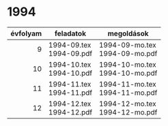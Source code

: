 # 1994

| évfolyam | feladatok | megoldások |
|---:|---|---|
| 9|1994-09.tex <br> 1994-09.pdf | 1994-09-mo.tex <br> 1994-09-mo.pdf|
| 10|1994-10.tex <br> 1994-10.pdf | 1994-10-mo.tex <br> 1994-10-mo.pdf|
| 11|1994-11.tex <br> 1994-11.pdf | 1994-11-mo.tex <br> 1994-11-mo.pdf|
| 12|1994-12.tex <br> 1994-12.pdf | 1994-12-mo.tex <br> 1994-12-mo.pdf|

